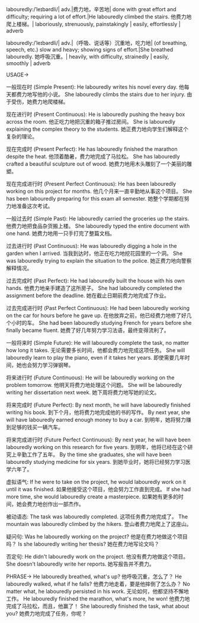 labouredly:/ˈleɪbərdli/| adv.|费力地，辛苦地| done with great effort and difficulty; requiring a lot of effort.|He labouredly climbed the stairs. 他费力地爬上楼梯。| laboriously, strenuously, painstakingly | easily, effortlessly | adverb

labouredly:/ˈleɪbərdli/| adv.|（呼吸、说话等）沉重地，吃力地| (of breathing, speech, etc.) slow and heavy; showing signs of effort.|She breathed labouredly. 她呼吸沉重。| heavily, with difficulty, strainedly | easily, smoothly | adverb


USAGE->

一般现在时 (Simple Present):
He labouredly writes his novel every day. 他每天都费力地写他的小说。
She labouredly climbs the stairs due to her injury. 由于受伤，她费力地爬楼梯。

现在进行时 (Present Continuous):
He is labouredly pushing the heavy box across the room. 他正吃力地把沉重的箱子推过房间。
She is labouredly explaining the complex theory to the students. 她正费力地向学生们解释这个复杂的理论。

现在完成时 (Present Perfect):
He has labouredly finished the marathon despite the heat. 他顶着酷暑，费力地完成了马拉松。
She has labouredly crafted a beautiful sculpture out of wood. 她费力地用木头雕刻了一个美丽的雕塑。

现在完成进行时 (Present Perfect Continuous):
He has been labouredly working on this project for months. 他几个月来一直辛勤地从事这个项目。
She has been labouredly preparing for this exam all semester. 她整个学期都在努力地准备这次考试。

一般过去时 (Simple Past):
He labouredly carried the groceries up the stairs. 他费力地把食品杂货搬上楼。
She labouredly typed the entire document with one hand. 她费力地用一只手打完了整篇文档。

过去进行时 (Past Continuous):
He was labouredly digging a hole in the garden when I arrived. 当我到达时，他正在吃力地挖花园里的一个洞。
She was labouredly trying to explain the situation to the police. 她正费力地向警察解释情况。

过去完成时 (Past Perfect):
He had labouredly built the house with his own hands. 他费力地亲手建造了这所房子。
She had labouredly completed the assignment before the deadline. 她在截止日期前费力地完成了作业。

过去完成进行时 (Past Perfect Continuous):
He had been labouredly working on the car for hours before he gave up.  在他放弃之前，他已经费力地修了好几个小时的车。
She had been labouredly studying French for years before she finally became fluent. 她费了好几年努力学习法语，最终变得流利了。

一般将来时 (Simple Future):
He will labouredly complete the task, no matter how long it takes. 无论需要多长时间，他都会费力地完成这项任务。
She will labouredly learn to play the piano, even if it takes her years. 即使需要几年时间，她也会努力学习弹钢琴。


将来进行时 (Future Continuous):
He will be labouredly working on the problem tomorrow. 他明天将费力地处理这个问题。
She will be labouredly writing her dissertation next week. 她下周将费力地写她的论文。

将来完成时 (Future Perfect):
By next month, he will have labouredly finished writing his book. 到下个月，他将费力地完成他的书的写作。
By next year, she will have labouredly earned enough money to buy a car. 到明年，她将努力赚到足够的钱买一辆汽车。


将来完成进行时 (Future Perfect Continuous):
By next year, he will have been labouredly working on this research for five years. 到明年，他将已经在这个研究上辛勤工作了五年。
By the time she graduates, she will have been labouredly studying medicine for six years. 到她毕业时，她将已经努力学习医学六年了。


虚拟语气:
If he were to take on the project, he would labouredly work on it until it was finished. 如果他接受这个项目，他会努力工作直到完成。
If she had more time, she would labouredly create a masterpiece. 如果她有更多的时间，她会费力地创作出一部杰作。

被动语态:
The task was labouredly completed. 这项任务费力地完成了。
The mountain was labouredly climbed by the hikers. 登山者费力地爬上了这座山。

疑问句:
Was he labouredly working on the project? 他是在费力地做这个项目吗？
Is she labouredly writing her thesis? 她在费力地写论文吗？

否定句:
He didn't labouredly work on the project. 他没有费力地做这个项目。
She doesn't labouredly write her reports. 她写报告并不费力。

PHRASE->
He labouredly breathed, what's up? 他呼吸沉重，怎么了？
He labouredly walked, what if he falls? 他费力地走着，要是他摔倒了怎么办？
No matter what, he labouredly persisted in his work. 无论如何，他都坚持不懈地工作。
He labouredly finished the marathon, what's more, he won! 他费力地完成了马拉松，而且，他赢了！
She labouredly finished the task, what about you? 她费力地完成了任务，你呢？



